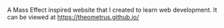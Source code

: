 A Mass Effect inspired website that I created to learn web development. It can be viewed at https://theometrus.github.io/
